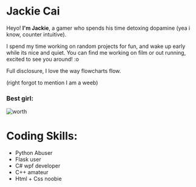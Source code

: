# Jackie Cai
Heyo! <b>I'm Jackie</b>, a gamer who spends his time detoxing dopamine (yea i know, counter intuitive). 

I spend my time working on random projects for fun, and wake up early while its nice and quiet. You can find me working on film or out running, excited to see you around! :o

Full disclosure, I love the way flowcharts flow.


(right forgot to mention I am a weeb)

### Best girl:


![worth](https://user-images.githubusercontent.com/84027910/153732602-7871c1a2-5067-488e-8c83-d37569b25132.jpg)


# Coding Skills:

- Python Abuser
- Flask user
- C# wpf developer
- C++ amateur
- Html + Css noobie


<!--
**Poopskie/Poopskie** is a ✨ _special_ ✨ repository because its `README.md` (this file) appears on your GitHub profile.

Here are some ideas to get you started:

- 🔭 I’m currently working on ...
- 🌱 I’m currently learning ...
- 👯 I’m looking to collaborate on ...
- 🤔 I’m looking for help with ...
- 💬 Ask me about ...
- 📫 How to reach me: ...
- 😄 Pronouns: ...
- ⚡ Fun fact: ...
-->
